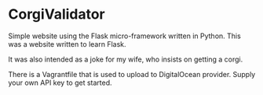 # CorgiValidator

Simple website using the Flask micro-framework written in Python. This was a website written to learn Flask.

It was also intended as a joke for my wife, who insists on getting a corgi.

There is a Vagrantfile that is used to upload to DigitalOcean provider. Supply your own API key to get started.
